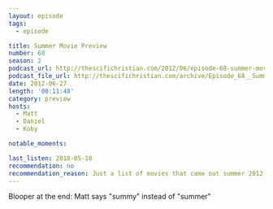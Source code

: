 ```yaml
---
layout: episode
tags:
  - episode

title: Summer Movie Preview
number: 68
season: 2
podcast_url: http://thescifichristian.com/2012/06/episode-68-summer-movie-preview/
podcast_file_url: http://thescifichristian.com/archive/Episode_68__Summer_Movie_Preview.mp3
date: 2012-06-27
length: '00:11:48'
category: preview
hosts:
  - Matt
  - Daniel
  - Koby

notable_moments:

last_listen: 2018-05-18
recommendation: no
recommendation_reason: Just a list of movies that came out summer 2012.
---
```

Blooper at the end: Matt says "summy" instead of "summer"